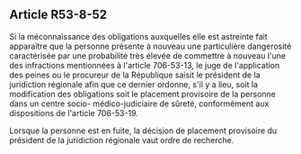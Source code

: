 Article R53-8-52
----
Si la méconnaissance des obligations auxquelles elle est astreinte fait
apparaître que la personne présente à nouveau une particulière dangerosité
caractérisée par une probabilité très élevée de commettre à nouveau l'une des
infractions mentionnées à l'article 706-53-13, le juge de l'application des
peines ou le procureur de la République saisit le président de la juridiction
régionale afin que ce dernier ordonne, s'il y a lieu, soit la modification des
obligations soit le placement provisoire de la personne dans un centre socio-
médico-judiciaire de sûreté, conformément aux dispositions de l'article
706-53-19.

Lorsque la personne est en fuite, la décision de placement provisoire du
président de la juridiction régionale vaut ordre de recherche.

